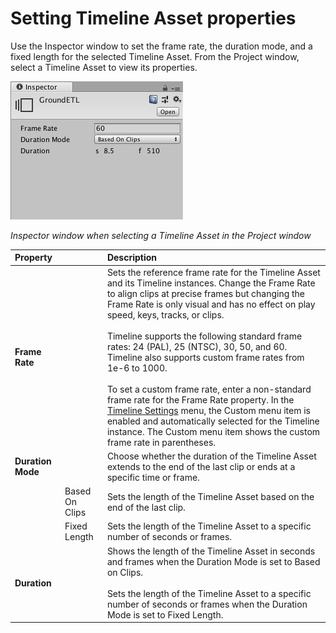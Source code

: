 # Setting Timeline Asset properties

Use the Inspector window to set the frame rate, the duration mode, and a fixed length for the selected Timeline Asset. From the Project window, select a Timeline Asset to view its properties. 

![Inspector window when selecting a Timeline Asset in the Project window ](images/timeline_inspector_timeline.png)

_Inspector window when selecting a Timeline Asset in the Project window_

|**Property**||**Description**|
|:---|:---|:---|
|**Frame Rate**||Sets the reference frame rate for the Timeline Asset and its Timeline instances. Change the Frame Rate to align clips at precise frames but changing the Frame Rate is only visual and has no effect on play speed, keys, tracks, or clips.<br /><br/>Timeline supports the following standard frame rates: 24 (PAL), 25 (NTSC), 30, 50, and 60. Timeline also supports custom frame rates from 1e-6 to 1000.<br /><br />To set a custom frame rate, enter a non-standard frame rate for the Frame Rate property. In the [Timeline Settings](tl_settings.md) menu, the Custom menu item is enabled and automatically selected for the Timeline instance. The Custom menu item shows the custom frame rate in parentheses.|
| **Duration Mode**||Choose whether the duration of the Timeline Asset extends to the end of the last clip or ends at a specific time or frame.|
||Based On Clips|Sets the length of the Timeline Asset based on the end of the last clip.|
||Fixed Length|Sets the length of the Timeline Asset to a specific number of seconds or frames.|
| **Duration**||Shows the length of the Timeline Asset in seconds and frames when the Duration Mode is set to Based on Clips.<br /><br/>Sets the length of the Timeline Asset to a specific number of seconds or frames when the Duration Mode is set to Fixed Length.|
